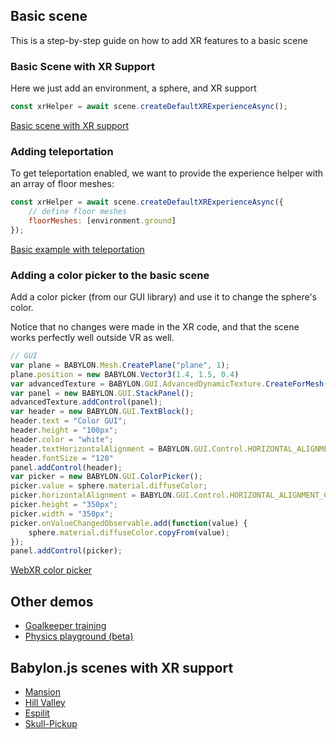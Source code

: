 ## Basic scene

This is a step-by-step guide on how to add XR features to a basic scene

### Basic Scene with XR Support

Here we just add an environment, a sphere, and XR support

``` javascript
const xrHelper = await scene.createDefaultXRExperienceAsync();
```

[Basic scene with XR support](https://playground.babylonjs.com/pg/9K3MRA)

### Adding teleportation

To get teleportation enabled, we want to provide the experience helper with an array of floor meshes:

``` javascript
const xrHelper = await scene.createDefaultXRExperienceAsync({
    // define floor meshes
    floorMeshes: [environment.ground]
});
```

[Basic example with teleportation](https://playground.babylonjs.com/pg/9K3MRA/revision/1)

### Adding a color picker to the basic scene

Add a color picker (from our GUI library) and use it to change the sphere's color.

Notice that no changes were made in the XR code, and that the scene works perfectly well outside VR as well.

``` javascript
// GUI
var plane = BABYLON.Mesh.CreatePlane("plane", 1);
plane.position = new BABYLON.Vector3(1.4, 1.5, 0.4)
var advancedTexture = BABYLON.GUI.AdvancedDynamicTexture.CreateForMesh(plane);
var panel = new BABYLON.GUI.StackPanel();
advancedTexture.addControl(panel);
var header = new BABYLON.GUI.TextBlock();
header.text = "Color GUI";
header.height = "100px";
header.color = "white";
header.textHorizontalAlignment = BABYLON.GUI.Control.HORIZONTAL_ALIGNMENT_CENTER;
header.fontSize = "120"
panel.addControl(header);
var picker = new BABYLON.GUI.ColorPicker();
picker.value = sphere.material.diffuseColor;
picker.horizontalAlignment = BABYLON.GUI.Control.HORIZONTAL_ALIGNMENT_CENTER;
picker.height = "350px";
picker.width = "350px";
picker.onValueChangedObservable.add(function(value) {
    sphere.material.diffuseColor.copyFrom(value);
});
panel.addControl(picker);
```

[WebXR color picker](https://playground.babylonjs.com/pg/9K3MRA/revision/2)

## Other demos

* [Goalkeeper training](https://playground.babylonjs.com/pg/PPM311/revision/63)
* [Physics playground (beta)](https://playground.babylonjs.com/pg/B922X8/revision/19)

## Babylon.js scenes with XR support

* [Mansion](https://www.babylonjs-playground.com/pg/JA1ND3/revision/161)
* [Hill Valley](https://www.babylonjs-playground.com/pg/JA1ND3/revision/182)
* [Espilit](https://www.babylonjs-playground.com/pg/JA1ND3/revision/164)
* [Skull-Pickup](https://playground.babylonjs.com/pg/ZNX043/revision/15)
